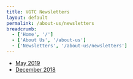 ```yaml
---
title: VGTC Newsletters
layout: default
permalink: /about-us/newsletters
breadcrumb:
  - ['Home', '/']
  - ['About Us', '/about-us']
  - ['Newsletters', '/about-us/newsletters']
---
```


* [May 2019](/newsletters/2019-05-01)
* [December 2018](/newsletters/2018-12-01)
